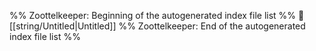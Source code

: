 %% Zoottelkeeper: Beginning of the autogenerated index file list  %%
📄 [[string/Untitled|Untitled]]
%% Zoottelkeeper: End of the autogenerated index file list  %%
